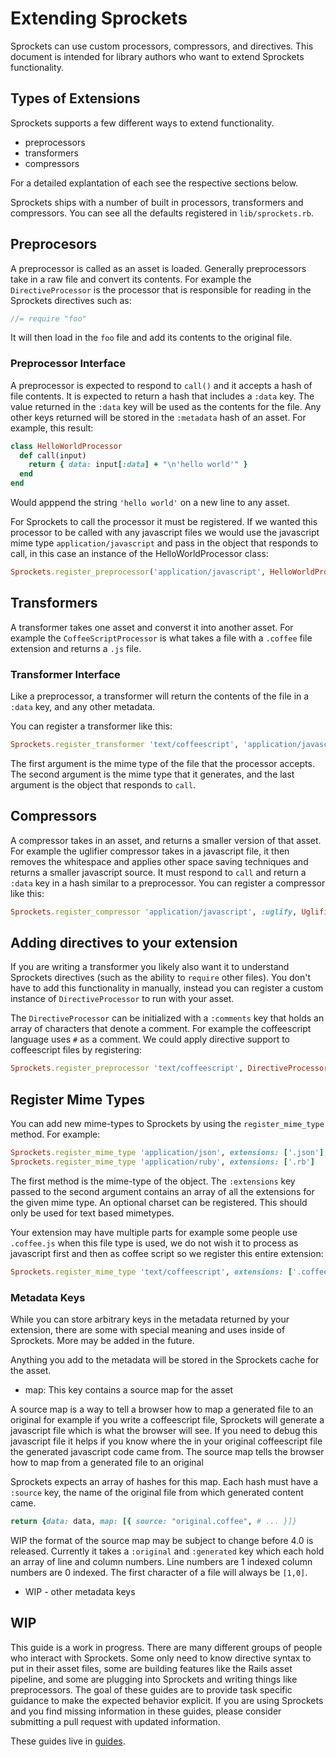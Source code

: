 # Extending Sprockets

Sprockets can use custom processors, compressors, and directives. This document is intended for library authors who want to extend Sprockets functionality.

## Types of Extensions

Sprockets supports a few different ways to extend functionality.

- preprocessors
- transformers
- compressors

For a detailed explantation of each see the respective sections below.

Sprockets ships with a number of built in processors, transformers and compressors. You can see all the defaults registered in `lib/sprockets.rb`.

## Preprocesors

A preprocessor is called as an asset is loaded. Generally preprocessors take in a raw file and convert its contents. For example the `DirectiveProcessor` is the processor that is responsible for reading in the Sprockets directives such as:

```js
//= require "foo"
```

It will then load in the `foo` file and add its contents to the original file.

### Preprocessor Interface

A preprocessor is expected to respond to `call()` and it accepts a hash of file contents. It is expected to return a hash that includes a `:data` key. The value returned in the `:data` key will be used as the contents for the file. Any other keys returned will be stored in the `:metadata` hash of an asset. For example, this result:

```ruby
class HelloWorldProcessor
  def call(input)
    return { data: input[:data] + "\n'hello world'" }
  end
end
```

Would apppend the string `'hello world'` on a new line to any asset.

For Sprockets to call the processor it must be registered. If we wanted this processor to be called with any javascript files we would use the javascript mime type `application/javascript` and pass in the object that responds to call, in this case an instance of the HelloWorldProcessor class:

```ruby
Sprockets.register_preprocessor('application/javascript', HelloWorldProcessor.new)
```

## Transformers

A transformer takes one asset and converst it into another asset. For example the `CoffeeScriptProcessor` is what takes a file with a `.coffee` file extension and returns a `.js` file.

### Transformer Interface

Like a preprocessor, a transformer will return the contents of the file in a `:data` key, and any other metadata.

You can register a transformer like this:

```ruby
Sprockets.register_transformer 'text/coffeescript', 'application/javascript', CoffeeScriptProcessor
```

The first argument is the mime type of the file that the processor accepts. The second argument is the mime type that it generates, and the last argument is the object that responds to `call`.

## Compressors

A compressor takes in an asset, and returns a smaller version of that asset. For example the uglifier compressor takes in a javascript file, it then removes the whitespace and applies other space saving techniques and returns a smaller javascript source. It must respond to `call` and return a `:data` key in a hash similar to a preprocessor. You can register a compressor like this:

```ruby
Sprockets.register_compressor 'application/javascript', :uglify, UglifierCompressor
```

## Adding directives to your extension

If you are writing a transformer you likely also want it to understand Sprockets directives (such as the ability to `require` other files). You don't have to add this functionality in manually, instead you can register a custom instance of `DirectiveProcessor` to run with your asset.

The `DirectiveProcessor` can be initialized with a `:comments` key that holds an array of characters that denote a comment. For example the coffeescript language uses `#` as a comment. We could apply directive support to coffeescript files by registering:

```ruby
Sprockets.register_preprocessor 'text/coffeescript', DirectiveProcessor.new(comments: ["#", ["###", "###"]])
```

## Register Mime Types

You can add new mime-types to Sprockets by using the `register_mime_type` method. For example:

```ruby
Sprockets.register_mime_type 'application/json', extensions: ['.json'], charset: :unicode
Sprockets.register_mime_type 'application/ruby', extensions: ['.rb']
```

The first method is the mime-type of the object. The `:extensions` key passed to the second argument contains an array of all the extensions for the given mime type. An optional charset can be registered. This should only be used for text based mimetypes.

Your extension may have multiple parts for example some people use `.coffee.js` when this file type is used, we do not wish it to process as javascript first and then as coffee script so we register this entire extension:


```ruby
Sprockets.register_mime_type 'text/coffeescript', extensions: ['.coffee', '.js.coffee']
```

### Metadata Keys

While you can store arbitrary keys in the metadata returned by your extension, there are some with special meaning and uses inside of Sprockets. More may be added in the future.

Anything you add to the metadata will be stored in the Sprockets cache for the asset.

- map: This key contains a source map for the asset

A source map is a way to tell a browser how to map a generated file to an original for example if you write a coffeescript file, Sprockets will generate a javascript file which is what the browser will see. If you need to debug this javascript file it helps if you know where the in your original coffeescript file the generated javascript code came from. The source map tells the browser how to map from a generated file to an original

Sprockets expects an array of hashes for this map. Each hash must have a `:source` key, the name of the original file from which generated content came.

```ruby
return {data: data, map: [{ source: "original.coffee", # ... }]}
```

WIP the format of the source map may be subject to change before 4.0 is released. Currently it takes a `:original` and `:generated` key which each hold an array of line and column numbers. Line numbers are 1 indexed column numbers are 0 indexed. The first character of a file will always be `[1,0]`.

- WIP - other metadata keys


## WIP

This guide is a work in progress. There are many different groups of people who interact with Sprockets. Some only need to know directive syntax to put in their asset files, some are building features like the Rails asset pipeline, and some are plugging into Sprockets and writing things like preprocessors. The goal of these guides are to provide task specific guidance to make the expected behavior explicit. If you are using Sprockets and you find missing information in these guides, please consider submitting a pull request with updated information.

These guides live in [guides](/guides).
